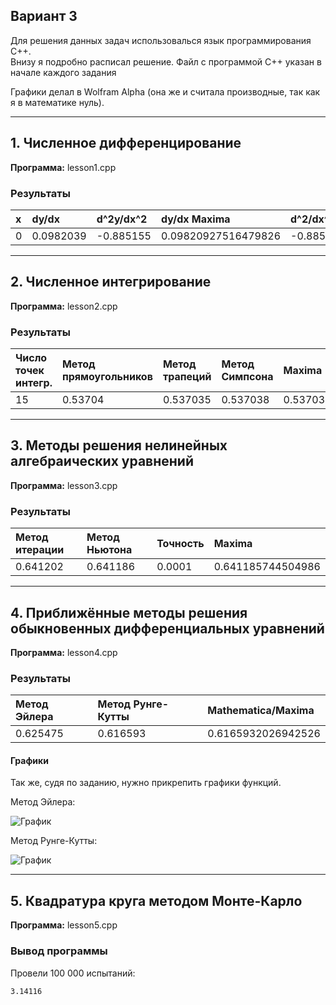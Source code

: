 Вариант 3
-----
Для решения данных задач использовалься язык программирования C++.  
Внизу я подробно расписал решение. Файл с программой C++ указан в начале каждого задания

Графики делал в Wolfram Alpha (она же и считала производные, так как я в математике нуль).

-----
## 1. Численное дифференцирование
**Программа:** lesson1.cpp

### Результаты
| x               | dy/dx | d^2y/dx^2 | dy/dx Maxima | d^2/dx^2 Maxima |
| :-------------  | :------------- | :------------- | :------------- | :------------- |
| 0               | 0.0982039       | -0.885155 | 0.09820927516479826 | -0.8852474941938067 |

-----
## 2. Численное интегрирование
**Программа:** lesson2.cpp

### Результаты
| Число точек интегр. | Метод прямоугольников | Метод трапеций | Метод Симпсона | Maxima             |
| :------------------ | :-------------------- | :------------- | :------------- | :----------------- |
| 15                  | 0.53704 | 0.537035 | 0.537038        | 0.5370382279423235 |

---

## 3. Методы решения нелинейных алгебраических уравнений
**Программа:** lesson3.cpp

### Результаты
| Метод итерации | Метод Ньютона | Точность | Maxima |
| :-------- | :------- | :-------- | :--------- |
| 0.641202 | 0.641186 | 0.0001 | 0.641185744504986 |

---

## 4. Приближённые методы решения обыкновенных дифференциальных уравнений
**Программа:** lesson4.cpp

### Результаты
| Метод Эйлера     | Метод Рунге-Кутты     | Mathematica/Maxima |
| :-------------   | :-------------        | :-----------       |
| 0.625475         | 0.616593              | 0.6165932026942526 |

#### Графики
Так же, судя по заданию, нужно прикрепить графики функций.

Метод Эйлера:

![График](images/pl1.png)

Метод Рунге-Кутты:

![График](images/pl2.png)

---

## 5. Квадратура круга методом Монте-Карло
**Программа:** lesson5.cpp

### Вывод программы
Провели 100 000 испытаний:
```
3.14116
```
